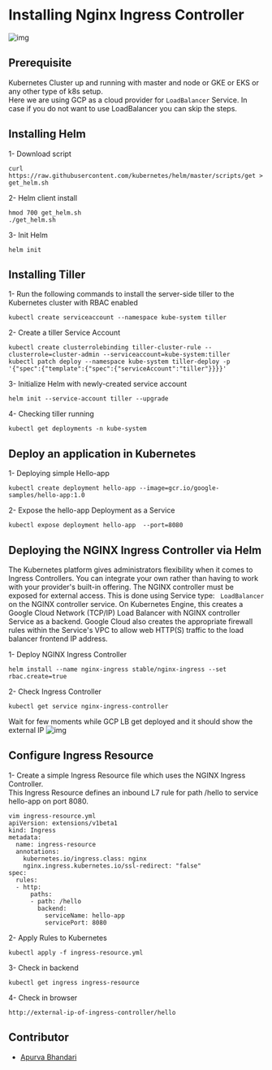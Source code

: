 # Installing Nginx Ingress Controller
![img](https://raw.githubusercontent.com/apurvabhandari/kubernetes/master/ingress-example.png) <br>
## Prerequisite
Kubernetes Cluster up and running with master and node or GKE or EKS or any other type of k8s setup.<br>
Here we are using GCP as a cloud provider for ```LoadBalancer``` Service. In case if you do not want to use LoadBalancer you can skip the steps.

## Installing Helm
1- Download script
```
curl https://raw.githubusercontent.com/kubernetes/helm/master/scripts/get > get_helm.sh
```
2- Helm client install
```
hmod 700 get_helm.sh
./get_helm.sh
```
3- Init Helm
```
helm init
```

## Installing Tiller
1- Run the following commands to install the server-side tiller to the Kubernetes cluster with RBAC enabled
```
kubectl create serviceaccount --namespace kube-system tiller
```
2- Create a tiller Service Account
```
kubectl create clusterrolebinding tiller-cluster-rule --clusterrole=cluster-admin --serviceaccount=kube-system:tiller
kubectl patch deploy --namespace kube-system tiller-deploy -p '{"spec":{"template":{"spec":{"serviceAccount":"tiller"}}}}' 
```
3- Initialize Helm with newly-created service account
```
helm init --service-account tiller --upgrade
```
4- Checking tiller running
```
kubectl get deployments -n kube-system
```

## Deploy an application in Kubernetes
1- Deploying simple Hello-app
```
kubectl create deployment hello-app --image=gcr.io/google-samples/hello-app:1.0
```
2- Expose the hello-app Deployment as a Service 
```
kubectl expose deployment hello-app  --port=8080
```
## Deploying the NGINX Ingress Controller via Helm
The Kubernetes platform gives administrators flexibility when it comes to Ingress Controllers. You can integrate your own rather than having to work with your provider's built-in offering. The NGINX controller must be exposed for external access. This is done using Service type: ``` LoadBalancer``` on the NGINX controller service. On Kubernetes Engine, this creates a Google Cloud Network (TCP/IP) Load Balancer with NGINX controller Service as a backend. Google Cloud also creates the appropriate firewall rules within the Service's VPC to allow web HTTP(S) traffic to the load balancer frontend IP address. <br>


1- Deploy NGINX Ingress Controller
```
helm install --name nginx-ingress stable/nginx-ingress --set rbac.create=true
```
2- Check Ingress Controller
```
kubectl get service nginx-ingress-controller
```
Wait for few moments while GCP LB get deployed and it should show the external IP
![img](https://raw.githubusercontent.com/apurvabhandari/kubernetes/master/ingress-gcp.png) <br>
## Configure Ingress Resource 

1- Create a simple Ingress Resource file which uses the NGINX Ingress Controller. <br>
   This Ingress Resource defines an inbound L7 rule for path /hello to service hello-app on port 8080.
```
vim ingress-resource.yml
apiVersion: extensions/v1beta1
kind: Ingress
metadata:
  name: ingress-resource
  annotations:
    kubernetes.io/ingress.class: nginx
    nginx.ingress.kubernetes.io/ssl-redirect: "false"
spec:
  rules:
  - http:
      paths:
      - path: /hello
        backend:
          serviceName: hello-app
          servicePort: 8080
```
2- Apply Rules to Kubernetes
```
kubectl apply -f ingress-resource.yml
```
3- Check in backend
```
kubectl get ingress ingress-resource
```
4- Check in browser
```
http://external-ip-of-ingress-controller/hello
```

## Contributor

- [Apurva Bhandari](https://www.linkedin.com/in/apurvabhandari-linux/)
